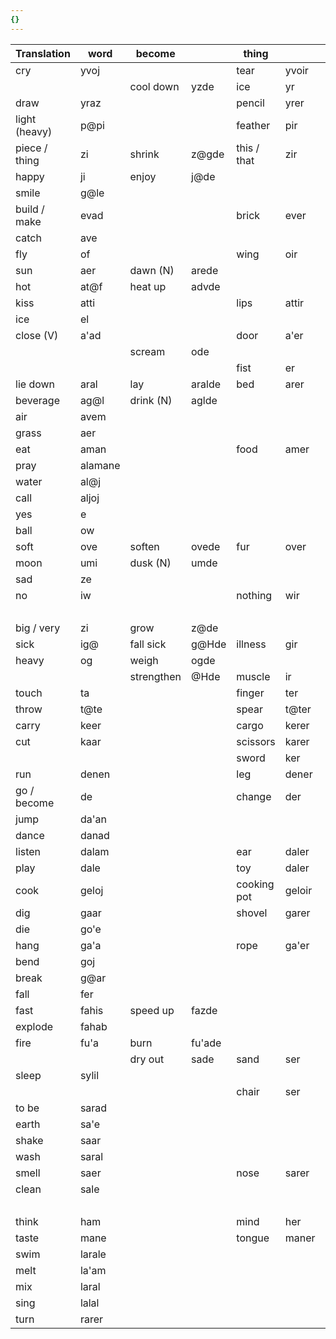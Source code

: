 ```yaml
---
{}
---
```


| Translation   | word    | become     |        | thing       |        | to be    |            |
| ------------- | ------- | ---------- | ------ | ----------- | ------ | -------- | ---------- |
| cry           | yvoj    |            |        | tear        | yvoir  |          |            |
|               |         | cool down  | yzde   | ice         | yr     | cold     | yrsarad    |
| draw          | yraz    |            |        | pencil      | yrer   |          |            |
| light (heavy) | p@pi    |            |        | feather     | pir    |          |            |
| piece / thing | zi      | shrink     | z@gde  | this / that | zir    | small    | zisarad    |
| happy         | ji      | enjoy      | j@de   |             |        |          |            |
| smile         | g@le    |            |        |             |        |          |            |
| build / make  | evad    |            |        | brick       | ever   |          |            |
| catch         | ave     |            |        |             |        |          |            |
| fly           | of      |            |        | wing        | oir    |          |            |
| sun           | aer     | dawn (N)   | arede  |             |        |          |            |
| hot           | at@f    | heat up    | advde  |             |        |          |            |
| kiss          | atti    |            |        | lips        | attir  |          |            |
| ice           | el      |            |        |             |        |          |            |
| close (V)     | a'ad    |            |        | door        | a'er   |          |            |
|               |         | scream     | ode    |             |        | loud     | osarad     |
|               |         |            |        | fist        | er     | beat     | ersarad    |
| lie down      | aral    | lay        | aralde | bed         | arer   |          |            |
| beverage      | ag@l    | drink (N)  | aglde  |             |        |          |            |
| air           | avem    |            |        |             |        | breathe  | avemsarad  |
| grass         | aer     |            |        |             |        |          |            |
| eat           | aman    |            |        | food        | amer   |          |            |
| pray          | alamane |            |        |             |        |          |            |
| water         | al@j    |            |        |             |        |          |            |
| call          | aljoj   |            |        |             |        |          |            |
| yes           | e       |            |        |             |        | agree    | esarad     |
| ball          | ow      |            |        |             |        |          |            |
| soft          | ove     | soften     | ovede  | fur         | over   |          |            |
| moon          | umi     | dusk (N)   | umde   |             |        |          |            |
| sad           | ze      |            |        |             |        |          |            |
| no            | iw      |            |        | nothing     | wir    | disagree | iwsarad    |
|               |         |            |        |             |        | ugly     | zusarad    |
| big / very    | zi      | grow       | z@de   |             |        |          |            |
| sick          | ig@     | fall sick  | g@Hde  | illness     | gir    |          |            |
| heavy         | og      | weigh      | ogde   |             |        |          |            |
|               |         | strengthen | @Hde   | muscle      | ir     | strong   | isarad     |
| touch         | ta      |            |        | finger      | ter    |          |            |
| throw         | t@te    |            |        | spear       | t@ter  |          |            |
| carry         | keer    |            |        | cargo       | kerer  |          |            |
| cut           | kaar    |            |        | scissors    | karer  |          |            |
|               |         |            |        | sword       | ker    | attack   | kesarad    |
| run           | denen   |            |        | leg         | dener  |          |            |
| go / become   | de      |            |        | change      | der    |          |            |
| jump          | da'an   |            |        |             |        |          |            |
| dance         | danad   |            |        |             |        |          |            |
| listen        | dalam   |            |        | ear         | daler  |          |            |
| play          | dale    |            |        | toy         | daler  |          |            |
| cook          | geloj   |            |        | cooking pot | geloir |          |            |
| dig           | gaar    |            |        | shovel      | garer  |          |            |
| die           | go'e    |            |        |             |        |          |            |
| hang          | ga'a    |            |        | rope        | ga'er  |          |            |
| bend          | goj     |            |        |             |        |          |            |
| break         | g@ar    |            |        |             |        |          |            |
| fall          | fer     |            |        |             |        |          |            |
| fast          | fahis   | speed up   | fazde  |             |        |          |            |
| explode       | fahab   |            |        |             |        |          |            |
| fire          | fu'a    | burn       | fu'ade |             |        |          |            |
|               |         | dry out    | sade   | sand        | ser    | dry      | sasarad    |
| sleep         | sylil   |            |        |             |        |          |            |
|               |         |            |        | chair       | ser    | sit      | sersarad   |
| to be         | sarad   |            |        |             |        | stand    | saradsarad |
| earth         | sa'e    |            |        |             |        |          |            |
| shake         | saar    |            |        |             |        |          |            |
| wash          | saral   |            |        |             |        |          |            |
| smell         | saer    |            |        | nose        | sarer  |          |            |
| clean         | sale    |            |        |             |        |          |            |
|               |         |            |        |             |        | laugh    | hasarad    |
| think         | ham     |            |        | mind        | her    |          |            |
| taste         | mane    |            |        | tongue      | maner  |          |            |
| swim          | larale  |            |        |             |        |          |            |
| melt          | la'am   |            |        |             |        |          |            |
| mix           | laral   |            |        |             |        |          |            |
| sing          | lalal   |            |        |             |        |          |            |
| turn          | rarer   |            |        |             |        |          |            |






